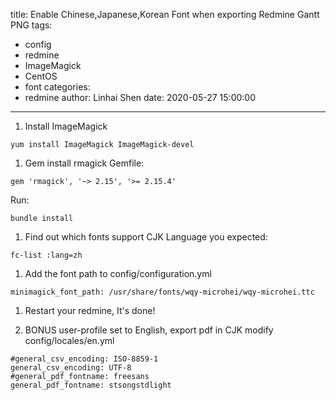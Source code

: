 title: Enable Chinese,Japanese,Korean Font when exporting Redmine Gantt PNG
tags:
  - config
  - redmine
  - ImageMagick
  - CentOS
  - font
categories:
  - redmine
author: Linhai Shen
date: 2020-05-27 15:00:00
---
1. Install ImageMagick
<!-- more -->
```
yum install ImageMagick ImageMagick-devel
```
1. Gem install rmagick
Gemfile:
```
gem 'rmagick', '~> 2.15', '>= 2.15.4'
```
Run:
```
bundle install
```

1. Find out which fonts support CJK Language you expected:
```
fc-list :lang=zh
```

1. Add the font path to config/configuration.yml
```
minimagick_font_path: /usr/share/fonts/wqy-microhei/wqy-microhei.ttc
```

1. Restart your redmine, It's done!

1. BONUS
user-profile set to English, export pdf in CJK
modify config/locales/en.yml
```
#general_csv_encoding: ISO-8859-1
general_csv_encoding: UTF-8
#general_pdf_fontname: freesans
general_pdf_fontname: stsongstdlight
```